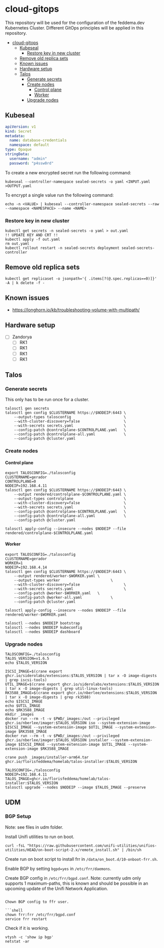 # cloud-gitops

This repository will be used for the configuration of the feddema.dev Kubernetes Cluster. Different GitOps principles will be applied in this repository.

<!-- TOC -->
* [cloud-gitops](#cloud-gitops)
  * [Kubeseal](#kubeseal)
    * [Restore key in new cluster](#restore-key-in-new-cluster)
  * [Remove old replica sets](#remove-old-replica-sets)
  * [Known issues](#known-issues)
  * [Hardware setup](#hardware-setup)
  * [Talos](#talos)
    * [Generate secrets](#generate-secrets)
    * [Create nodes](#create-nodes)
      * [Control plane](#control-plane)
      * [Worker](#worker)
    * [Upgrade nodes](#upgrade-nodes)
<!-- TOC -->

## Kubeseal

```yaml
apiVersion: v1
kind: Secret
metadata:
  name: database-credentials
  namespace: default
type: Opaque
stringData:
  username: "admin"
  password: "p4ssw0rd"
```

To create a new encrypted secret run the following command:

```shell
kubeseal --controller-namespace sealed-secrets -o yaml <INPUT.yaml >OUTPUT.yaml
```

To encrypt a single value run the following command:

```shell
echo -n <VALUE> | kubeseal --controller-namespace sealed-secrets --raw --namespace <NAMESPACE> --name <NAME>
```

### Restore key in new cluster

```shell
kubectl get secrets -n sealed-secrets -o yaml > out.yaml
!! UPDATE KEY AND CRT !!
kubectl apply -f out.yaml
rm out.yaml
kubectl rollout restart -n sealed-secrets deployment sealed-secrets-controller
```

## Remove old replica sets

```shell
kubectl get replicaset -o jsonpath='{ .items[?(@.spec.replicas==0)]}' -A | k delete -f -
```

## Known issues

- https://longhorn.io/kb/troubleshooting-volume-with-multipath/

## Hardware setup

- [ ] Zandorya
  - [ ] RK1
  - [ ] RK1
  - [ ] RK1
  - [ ] RK1

## Talos

### Generate secrets

This only has to be run once for a cluster.

```shell
talosctl gen secrets
talosctl gen config $CLUSTERNAME https://$NODEIP:6443 \
    --output-types talosconfig                        \
    --with-cluster-discovery=false                    \
    --with-secrets secrets.yaml                       \
    --config-patch @controlplane-$CONTROLPLANE.yaml   \
    --config-patch @controlplane-all.yaml             \
    --config-patch @cluster.yaml
```

### Create nodes

#### Control plane

```shell
export TALOSCONFIG=./talosconfig
CLUSTERNAME=gerador
CONTROLPLANE=0
NODEIP=192.168.4.11
talosctl gen config $CLUSTERNAME https://$NODEIP:6443 \
    --output rendered/controlplane-$CONTROLPLANE.yaml \
    --output-types controlplane                       \
    --with-cluster-discovery=false                    \
    --with-secrets secrets.yaml                       \
    --config-patch @controlplane-$CONTROLPLANE.yaml   \
    --config-patch @controlplane-all.yaml             \
    --config-patch @cluster.yaml
    
talosctl apply-config --insecure --nodes $NODEIP --file rendered/controlplane-$CONTROLPLANE.yaml
```

#### Worker

```shell
export TALOSCONFIG=./talosconfig
CLUSTERNAME=gerador
WORKER=1
NODEIP=192.168.4.14
talosctl gen config $CLUSTERNAME https://$NODEIP:6443 \
    --output rendered/worker-$WORKER.yaml \
    --output-types worker                       \
    --with-cluster-discovery=false                    \
    --with-secrets secrets.yaml                       \
    --config-patch @worker-$WORKER.yaml   \
    --config-patch @worker-all.yaml             \
    --config-patch @cluster.yaml
    
talosctl apply-config --insecure --nodes $NODEIP --file rendered/worker-$WORKER.yaml
```

```shell
talosctl --nodes $NODEIP bootstrap
talosctl --nodes $NODEIP kubeconfig
talosctl --nodes $NODEIP dashboard
```

### Upgrade nodes

```shell
TALOSCONFIG=./talosconfig
TALOS_VERSION=v1.6.5
echo $TALOS_VERSION

ISCSI_IMAGE=$(crane export ghcr.io/siderolabs/extensions:$TALOS_VERSION | tar x -O image-digests | grep iscsi-tools)
UTIL_IMAGE=$(crane export ghcr.io/siderolabs/extensions:$TALOS_VERSION | tar x -O image-digests | grep util-linux-tools)
RK3588_IMAGE=$(crane export ghcr.io/nberlee/extensions:$TALOS_VERSION | tar x -O image-digests | grep rk3588)
echo $ISCSI_IMAGE
echo $UTIL_IMAGE
echo $RK3588_IMAGE
mkdir _images
docker run --rm -t -v $PWD/_images:/out --privileged ghcr.io/nberlee/imager:$TALOS_VERSION iso --system-extension-image $ISCSI_IMAGE --system-extension-image $UTIL_IMAGE --system-extension-image $RK3588_IMAGE
docker run --rm -t -v $PWD/_images:/out --privileged ghcr.io/nberlee/imager:$TALOS_VERSION installer --system-extension-image $ISCSI_IMAGE --system-extension-image $UTIL_IMAGE --system-extension-image $RK3588_IMAGE

crane push _images/installer-arm64.tar ghcr.io/florisfeddema/homelab/talos-installer:$TALOS_VERSION
```

```shell
TALOSCONFIG=./talosconfig
NODEIP=192.168.4.11
TALOS_IMAGE=ghcr.io/florisfeddema/homelab/talos-installer:$TALOS_VERSION
talosctl upgrade --nodes $NODEIP --image $TALOS_IMAGE --preserve
```

## UDM 

### BGP Setup

Note: see files in udm folder.

Install Unifi utilities to run on boot.

```shell
curl -fsL "https://raw.githubusercontent.com/unifi-utilities/unifios-utilities/HEAD/on-boot-script-2.x/remote_install.sh" | /bin/sh
```

Create run on boot script to install frr in `/data/on_boot.d/10-onboot-frr.sh`.

Enable BGP by setting `bgpd=yes` in `/etc/frr/daemons`.

Create BGP config in `/etc/frr/bgpd.conf`.
Note: currently udm only supports 1 maximum-paths, this is known and should be possible in an upcoming update of the Unifi Network Application.

```shell

Chown BGP config to ffr user.

```shell
chown frr:frr /etc/frr/bgpd.conf
service frr restart
```

Check if it is working.

```shell
vtysh -c 'show ip bgp'
netstat -ar
```
